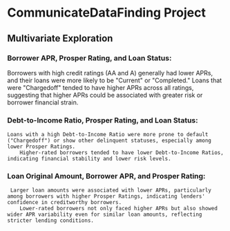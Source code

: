  # CommunicateDataFinding Project

 
## Multivariate Exploration

  ###  Borrower APR, Prosper Rating, and Loan Status:
   Borrowers with high credit ratings (AA and A) generally had lower APRs, and their loans were more likely to be "Current" or "Completed."
        Loans that were "Chargedoff" tended to have higher APRs across all ratings, suggesting that higher APRs could be associated with greater risk or borrower financial strain.
       

   ### Debt-to-Income Ratio, Prosper Rating, and Loan Status:
    Loans with a high Debt-to-Income Ratio were more prone to default ("Chargedoff") or show other delinquent statuses, especially among lower Prosper Ratings.
        Higher-rated borrowers tended to have lower Debt-to-Income Ratios, indicating financial stability and lower risk levels.

   
       
   ### Loan Original Amount, Borrower APR, and Prosper Rating:
     Larger loan amounts were associated with lower APRs, particularly among borrowers with higher Prosper Ratings, indicating lenders' confidence in creditworthy borrowers.
        Lower-rated borrowers not only faced higher APRs but also showed wider APR variability even for similar loan amounts, reflecting stricter lending conditions.

      
